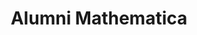---
title: Alumni Mathematica
name: alumnimat
subtitle: 
layout: 2017_default
link: http://alumnimathematica.org/
img: alumni.jpg
thumbnail: alumni.jpg
alt: alumnimat
description: alumni mathematica
---